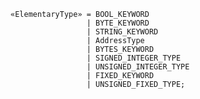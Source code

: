 <!-- This file is generated automatically by infrastructure scripts. Please don't edit by hand. -->

```{ .ebnf .slang-ebnf #ElementaryType }
«ElementaryType» = BOOL_KEYWORD
                 | BYTE_KEYWORD
                 | STRING_KEYWORD
                 | AddressType
                 | BYTES_KEYWORD
                 | SIGNED_INTEGER_TYPE
                 | UNSIGNED_INTEGER_TYPE
                 | FIXED_KEYWORD
                 | UNSIGNED_FIXED_TYPE;
```
